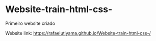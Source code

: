 # Website-train-html-css-
Primeiro website criado

Website link: https://rafaelutiyama.github.io/Website-train-html-css-/
